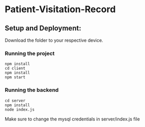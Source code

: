 # Patient-Visitation-Record
## Setup and Deployment:
Download the folder to your respective device. 
### Running the project
```
npm install
cd client
npm install
npm start

```
### Running the backend
```
cd server 
npm install
node index.js

```
Make sure to change the mysql credentials in server/index.js file
